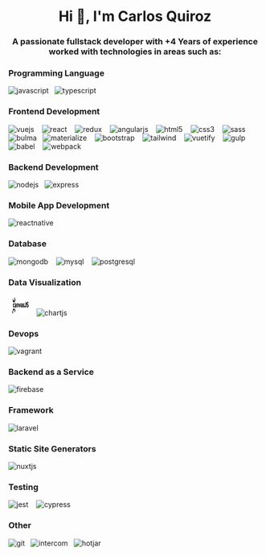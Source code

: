 <h1 align="center">Hi 👋, I'm Carlos Quiroz</h1>
<h3 align="center">A passionate fullstack developer with +4 Years of experience worked with technologies in areas such as:</h3>

<h3 align="left">Programming Language</h3>

<p align="left">
  <img src="https://devopedia.org/images/article/146/5346.1548521013.png" alt="javascript" width="40" height="40"/>&nbsp;&nbsp;
  <img src="https://upload.wikimedia.org/wikipedia/commons/thumb/4/4c/Typescript_logo_2020.svg/1200px-Typescript_logo_2020.svg.png" alt="typescript" width="40" height="40"/>&nbsp;&nbsp;
<!--   <img src="https://upload.wikimedia.org/wikipedia/commons/thumb/2/27/PHP-logo.svg/640px-PHP-logo.svg.png" alt="php" width="40" height="40"/> -->
</p>

<h3 align="left">Frontend Development</h3>

<p align="left">
  <img src="https://www.vectorlogo.zone/logos/vuejs/vuejs-icon.svg" alt="vuejs" width="40" height="40"/> &nbsp;&nbsp;
  <img src="https://www.vectorlogo.zone/logos/reactjs/reactjs-icon.svg" alt="react" width="40" height="40"/> &nbsp;&nbsp;
  <img src="https://raw.githubusercontent.com/detain/svg-logos/780f25886640cef088af994181646db2f6b1a3f8/svg/redux.svg" alt="redux" width="40" height="40"/> &nbsp;&nbsp;
  <img src="https://angular.io/assets/images/logos/angularjs/AngularJS-Shield.svg" alt="angularjs" width="40" height="40"/> &nbsp;&nbsp;
  <img src="https://www.vectorlogo.zone/logos/w3_html5/w3_html5-icon.svg" alt="html5" width="40" height="40"/> &nbsp;&nbsp;
  <img src="https://www.vectorlogo.zone/logos/w3_css/w3_css-icon.svg" alt="css3" width="40" height="40"/> &nbsp;&nbsp;
  <img src="https://www.vectorlogo.zone/logos/sass-lang/sass-lang-icon.svg" alt="sass" width="40" height="40"/> &nbsp;&nbsp;
  <img src="https://raw.githubusercontent.com/gilbarbara/logos/804dc257b59e144eaca5bc6ffd16949752c6f789/logos/bulma.svg" alt="bulma" width="40" height="40"/> &nbsp;
  <img src="https://raw.githubusercontent.com/prplx/svg-logos/5585531d45d294869c4eaab4d7cf2e9c167710a9/svg/materialize.svg" alt="materialize" width="40" height="40"/> &nbsp;&nbsp;
  <img src="https://www.vectorlogo.zone/logos/getbootstrap/getbootstrap-icon.svg" alt="bootstrap" width="40" height="40"/> &nbsp;&nbsp;
  <img src="https://www.vectorlogo.zone/logos/tailwindcss/tailwindcss-icon.svg" alt="tailwind" width="40" height="40"/> &nbsp;&nbsp;
  <img src="https://github.com/bestofjs/bestofjs-webui/blob/master/public/logos/vuetify.svg" alt="vuetify" width="40" height="40"/> &nbsp;&nbsp;
  <img src="https://upload.vectorlogo.zone/logos/gulpjs/images/858a382c-2ed1-41d2-a5d5-ab7d33b132f5.svg" alt="gulp" width="40" height="40"/> &nbsp;&nbsp;
  <img src="https://www.vectorlogo.zone/logos/babeljs/babeljs-icon.svg" alt="babel" width="40" height="40"/> &nbsp;&nbsp;
  <img src="https://www.vectorlogo.zone/logos/js_webpack/js_webpack-icon.svg" alt="webpack" width="40" height="40"/>
</p>

<h3 align="left">Backend Development</h3>
<p align="left">
  <img src="https://www.vectorlogo.zone/logos/nodejs/nodejs-icon.svg" alt="nodejs" width="40" height="40"/>&nbsp;&nbsp;
  <img src="https://www.vectorlogo.zone/logos/expressjs/expressjs-icon.svg" alt="express" width="40" height="40"/>
</p>

<h3 align="left">Mobile App Development</h3>
<p align="left">
  <img src="https://reactnative.dev/img/header_logo.svg" alt="reactnative" width="40" height="40"/>
</p>

<h3 align="left">Database</h3>
<p align="left">
  <img src="https://www.vectorlogo.zone/logos/mongodb/mongodb-icon.svg" alt="mongodb" width="40" height="40"/> &nbsp;&nbsp;
  <img src="https://www.vectorlogo.zone/logos/mysql/mysql-icon.svg" alt="mysql" width="40" height="40"/> &nbsp;&nbsp;
  <img src="https://www.vectorlogo.zone/logos/postgresql/postgresql-icon.svg" alt="postgresql" width="40" height="40"/>
</p>

<h3 align="left">Data Visualization</h3>
<p align="left">
  <img src="https://raw.githubusercontent.com/Hardik0307/Hardik0307/master/assets/canvasjs-charts.svg" alt="canvasjs" width="40" height="40"/> &nbsp;&nbsp;
  <img src="https://www.chartjs.org/media/logo-title.svg" alt="chartjs" width="40" height="40"/>
</p>

<h3 align="left">Devops</h3>
<p align="left">
  <img src="https://www.vectorlogo.zone/logos/vagrantup/vagrantup-icon.svg" alt="vagrant" width="40" height="40"/>
</p>

<h3 align="left">Backend as a Service</h3>
<p align="left">
  <img src="https://www.vectorlogo.zone/logos/firebase/firebase-icon.svg" alt="firebase" width="40" height="40"/>
</p>

<h3 align="left">Framework</h3>
<p align="left">
  <img src="https://www.vectorlogo.zone/logos/laravel/laravel-icon.svg" alt="laravel" width="40" height="40"/>
</p>

<h3 align="left">Static Site Generators</h3>
<p align="left">
  <img src="https://www.vectorlogo.zone/logos/nuxtjs/nuxtjs-icon.svg" alt="nuxtjs" width="40" height="40"/>
</p>

<h3 align="left">Testing</h3>
<p align="left">
  <img src="https://www.vectorlogo.zone/logos/jestjsio/jestjsio-icon.svg" alt="jest" width="40" height="40"/> &nbsp;&nbsp;
  <img src="https://github.com/simple-icons/simple-icons/blob/master/icons/cypress.svg" alt="cypress" width="40" height="40"/>
</p>

<h3 align="left">Other</h3>
<p align="left">
  <img src="https://www.vectorlogo.zone/logos/git-scm/git-scm-icon.svg" alt="git" width="40" height="40"/>&nbsp;&nbsp;
  <img src="https://www.vectorlogo.zone/logos/intercom/intercom-icon.svg" alt="intercom" width="40" height="40"/>&nbsp;&nbsp;
  <img src="https://github.com/detain/svg-logos/blob/master/svg/hotjar-2.svg" alt="hotjar" width="40" height="40"/>
</p>


<!--- <p align="center"><img align="center" src="https://github-readme-stats.vercel.app/api/top-langs/?username=quirozcarlos&layout=compact" alt="quirozcarlos" /></p> -->
